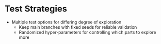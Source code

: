 # Test Strategies

* Multiple test options for differing degree of exploration
    * Keep main branches with fixed seeds for reliable validation
    * Randomized hyper-parameters for controlling which parts to explore more

